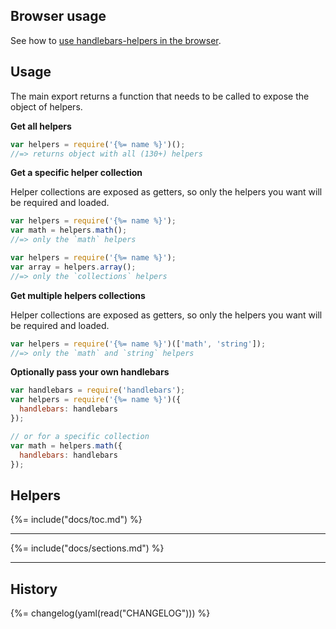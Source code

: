 ## Browser usage

See how to [use handlebars-helpers in the browser](https://github.com/doowb/handlebars-helpers-browserify-example).

## Usage

The main export returns a function that needs to be called to expose the object of helpers.

**Get all helpers**

```js
var helpers = require('{%= name %}')();
//=> returns object with all (130+) helpers
```

**Get a specific helper collection**

Helper collections are exposed as getters, so only the helpers you want will be required and loaded.

```js
var helpers = require('{%= name %}');
var math = helpers.math();
//=> only the `math` helpers

var helpers = require('{%= name %}');
var array = helpers.array();
//=> only the `collections` helpers
```

**Get multiple helpers collections**

Helper collections are exposed as getters, so only the helpers you want will be required and loaded.

```js
var helpers = require('{%= name %}')(['math', 'string']);
//=> only the `math` and `string` helpers
```

**Optionally pass your own handlebars**

```js
var handlebars = require('handlebars');
var helpers = require('{%= name %}')({
  handlebars: handlebars
});

// or for a specific collection
var math = helpers.math({
  handlebars: handlebars
});
```

## Helpers
{%= include("docs/toc.md") %}

***

{%= include("docs/sections.md") %}

***


[operators]: https://developer.mozilla.org/en-US/docs/Web/JavaScript/Reference/Operators/Arithmetic_Operators

## History

{%= changelog(yaml(read("CHANGELOG"))) %}
